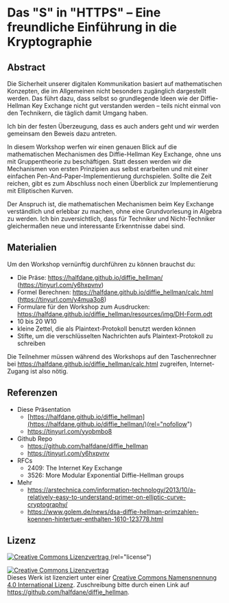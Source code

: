 # Das "S" in "HTTPS" – Eine freundliche Einführung in die Kryptographie
## Abstract
Die Sicherheit unserer digitalen Kommunikation basiert auf mathematischen Konzepten, 
die im Allgemeinen nicht besonders zugänglich dargestellt werden. 
Das führt dazu, dass selbst so grundlegende Ideen wie der Diffie-Hellman Key Exchange nicht gut verstanden werden – 
teils nicht einmal von den Technikern, die täglich damit Umgang haben. 

Ich bin der festen Überzeugung, dass es auch anders geht und wir werden gemeinsam den Beweis dazu antreten.

In diesem Workshop werfen wir einen genauen Blick auf die mathematischen Mechanismen des Diffie-Hellman Key Exchange, 
ohne uns mit Gruppentheorie zu beschäftigen. 
Statt dessen werden wir die Mechanismen von ersten Prinzipien aus selbst erarbeiten und mit einer einfachen 
Pen-And-Paper-Implementierung durchspielen. 
Sollte die Zeit reichen, gibt es zum Abschluss noch einen Überblick zur Implementierung mit Elliptischen Kurven.

Der Anspruch ist, die mathematischen Mechanismen beim Key Exchange verständlich und erlebbar zu machen, 
ohne eine Grundvorlesung in Algebra zu werden. 
Ich bin zuversichtlich, dass für Techniker und Nicht-Techniker gleichermaßen neue und interessante Erkenntnisse dabei sind.

## Materialien
Um den Workshop vernünftig durchführen zu können brauchst du:

- Die Präse: https://halfdane.github.io/diffie_hellman/ (https://tinyurl.com/y6hxpvnv)
- Formel Berechnen: https://halfdane.github.io/diffie_hellman/calc.html (https://tinyurl.com/y4mua3o8)
- Formulare für den Workshop zum Ausdrucken: https://halfdane.github.io/diffie_hellman/resources/img/DH-Form.odt
- 10 bis 20 W10
- kleine Zettel, die als Plaintext-Protokoll benutzt werden können
- Stifte, um die verschlüsselten Nachrichten aufs Plaintext-Protokoll zu schreiben

Die Teilnehmer müssen während des Workshops auf den Taschenrechner bei https://halfdane.github.io/diffie_hellman/calc.html zugreifen, Internet-Zugang ist also nötig.

## Referenzen

- Diese Präsentation
  - [https://halfdane.github.io/diffie_hellman](https://halfdane.github.io/diffie_hellman/)(rel="nofollow")
  - https://tinyurl.com/yyobmbo8
- Github Repo
  - https://github.com/halfdane/diffie_hellman
  - https://tinyurl.com/y6hxpvnv
- RFCs
  - 2409: The Internet Key Exchange
  - 3526: More Modular Exponential Diffie-Hellman groups
- Mehr
  - https://arstechnica.com/information-technology/2013/10/a-relatively-easy-to-understand-primer-on-elliptic-curve-cryptography/
  - https://www.golem.de/news/dsa-diffie-hellman-primzahlen-koennen-hintertuer-enthalten-1610-123778.html

## Lizenz
[![Creative Commons Lizenzvertrag](https://i.creativecommons.org/l/by/4.0/88x31.png "Creative Commons Lizenzvertrag")
](http://creativecommons.org/licenses/by/4.0/)(rel="license")

<a rel="license" href="http://creativecommons.org/licenses/by/4.0/">
    <img alt="Creative Commons Lizenzvertrag"
         style="border-width:0"
         src="https://i.creativecommons.org/l/by/4.0/88x31.png"/></a>
<br/>Dieses
Werk ist lizenziert unter einer <a rel="license" href="http://creativecommons.org/licenses/by/4.0/">Creative
Commons Namensnennung 4.0 International Lizenz</a>.
Zuschreibung bitte durch einen Link auf <a href="https://github.com/halfdane/diffie_hellman">https://github.com/halfdane/diffie_hellman</a>.


